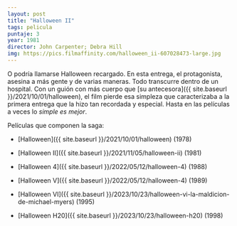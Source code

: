 ```yaml
---
layout: post
title: "Halloween II"
tags: pelicula
puntaje: 3
year: 1981
director: John Carpenter; Debra Hill
img: https://pics.filmaffinity.com/halloween_ii-607028473-large.jpg
---
```


O podría llamarse Halloween recargado. En esta entrega, el protagonista, asesina a más gente y de varias maneras. Todo transcurre dentro de un hospital. Con un guión con más cuerpo que [su antecesora]({{ site.baseurl }}/2021/10/01/halloween), el film pierde esa simpleza que caracterizaba a la primera entrega que la hizo tan recordada y especial. Hasta en las películas a veces lo *simple es mejor*.



Películas que componen la saga:

- [Halloween]({{ site.baseurl }}/2021/10/01/halloween) (1978)

- [Halloween II]({{ site.baseurl }}/2021/11/05/halloween-ii) (1981)

- [Halloween 4]({{ site.baseurl }}/2022/05/12/halloween-4) (1988)

- [Halloween V]({{ site.baseurl }}/2022/05/12/halloween-4) (1989)

- [Halloween VI]({{ site.baseurl }}/2023/10/23/halloween-vi-la-maldicion-de-michael-myers) (1995)

- [Halloween H20]({{ site.baseurl }}/2023/10/23/halloween-h20) (1998)

  
